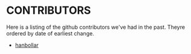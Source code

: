 # CONTRIBUTORS

Here is a listing of the github contributors we've had in the past. Theyre ordered by date of earliest change.


* [hanbollar](https://github.com/hanbollar)

